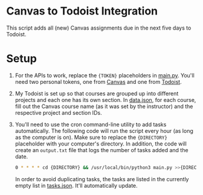 # Canvas to Todoist Integration
This script adds all (new) Canvas assignments due in the next five days to Todoist.

# Setup

1. For the APIs to work, replace the `{TOKEN}` placeholders in [main.py](main.py). You'll need two personal tokens, one from [Canvas](https://canvas.instructure.com/doc/api/file.oauth.html) and one from [Todoist](https://developer.todoist.com/rest/v2/#authorization).

2. My Todoist is set up so that courses are grouped up into different projects and each one has its own section. In [data.json](data.json), for each course, fill out the Canvas course name (as it was set by the instructor) and the respective project and section IDs.

3. You'll need to use the cron command-line utility to add tasks automatically. The following code will run the script every hour (as long as the computer is on). Make sure to replace the `{DIRECTORY}` placeholder with your computer's directory. In addition, the code will create an `output.txt` file that logs the number of tasks added and the date.
    ```bash
    0 * * * * cd {DIRECTORY} && /usr/local/bin/python3 main.py >>{DIRECTORY}/output.txt
    ```

    In order to avoid duplicating tasks, the tasks are listed in the currently empty list in [tasks.json](tasks.json). It'll automatically update. 